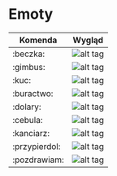# Emoty

| Komenda          | Wygląd                         | 
 ----------------- | ----------------------------   | 
| :beczka:         | ![alt tag](http://i.imgur.com/mQJPo16.png ) |
| :gimbus:         | ![alt tag](http://i.imgur.com/1PY2qED.png ) |
| :kuc:            | ![alt tag](http://i.imgur.com/kbTZrdA.png ) |
| :buractwo:       | ![alt tag](http://i.imgur.com/FrT6qmI.png ) |
| :dolary:         | ![alt tag](http://i.imgur.com/HZZVISr.png ) |
| :cebula:         | ![alt tag](http://i.imgur.com/XElsJCl.png ) |
| :kanciarz:       | ![alt tag](http://i.imgur.com/JXDOuNI.png ) |
| :przypierdol:    | ![alt tag](http://i.imgur.com/mMQ1Zzx.png ) |
| :pozdrawiam:     | ![alt tag](http://i.imgur.com/PA3GnHz.png ) |
